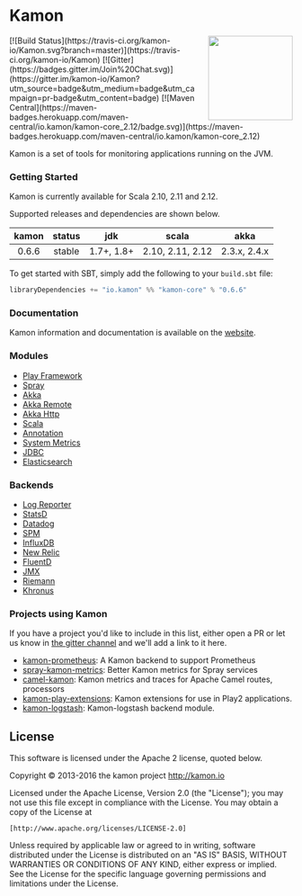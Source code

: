 # Kamon
<img align="right" src="https://rawgit.com/kamon-io/Kamon/master/kamon-logo.svg" height="150px" style="padding-left: 20px"/>
[![Build Status](https://travis-ci.org/kamon-io/Kamon.svg?branch=master)](https://travis-ci.org/kamon-io/Kamon)
[![Gitter](https://badges.gitter.im/Join%20Chat.svg)](https://gitter.im/kamon-io/Kamon?utm_source=badge&utm_medium=badge&utm_campaign=pr-badge&utm_content=badge)
[![Maven Central](https://maven-badges.herokuapp.com/maven-central/io.kamon/kamon-core_2.12/badge.svg)](https://maven-badges.herokuapp.com/maven-central/io.kamon/kamon-core_2.12)

Kamon is a set of tools for monitoring applications running on the JVM.

### Getting Started

Kamon is currently available for Scala 2.10, 2.11 and 2.12.

Supported releases and dependencies are shown below.

| kamon  | status | jdk  | scala            | akka   |
|:------:|:------:|:----:|------------------|:------:|
|  0.6.6 | stable | 1.7+, 1.8+ | 2.10, 2.11, 2.12  | 2.3.x, 2.4.x |

To get started with SBT, simply add the following to your `build.sbt`
file:

```scala
libraryDependencies += "io.kamon" %% "kamon-core" % "0.6.6"
```

### Documentation

Kamon information and documentation is available on the
[website](http://kamon.io).

### Modules ###

* [Play Framework]
* [Spray]  
* [Akka]
* [Akka Remote]
* [Akka Http]  
* [Scala]  
* [Annotation]
* [System Metrics]
* [JDBC]  
* [Elasticsearch]

### Backends ###

* [Log Reporter]
* [StatsD]
* [Datadog]
* [SPM]
* [InfluxDB]
* [New Relic]  
* [FluentD]
* [JMX]
* [Riemann]  
* [Khronus]  


### Projects using Kamon ###

If you have a project you'd like to include in this list, either open a PR or let us know in [the gitter channel](https://gitter.im/kamon-io/Kamon) and we'll add a link to it here.

* [kamon-prometheus](https://github.com/MonsantoCo/kamon-prometheus): A Kamon backend to support Prometheus
* [spray-kamon-metrics](https://github.com/MonsantoCo/spray-kamon-metrics): Better Kamon metrics for Spray services
* [camel-kamon](https://github.com/osinka/camel-kamon): Kamon metrics and traces for Apache Camel routes, processors
* [kamon-play-extensions](https://github.com/agiledigital/kamon-play-extensions): Kamon extensions for use in Play2 applications.
* [kamon-logstash](https://github.com/darienmt/kamon-logstash): Kamon-logstash backend module.

## License

This software is licensed under the Apache 2 license, quoted below.

Copyright © 2013-2016 the kamon project <http://kamon.io>

Licensed under the Apache License, Version 2.0 (the "License"); you may not
use this file except in compliance with the License. You may obtain a copy of
the License at

    [http://www.apache.org/licenses/LICENSE-2.0]

Unless required by applicable law or agreed to in writing, software
distributed under the License is distributed on an "AS IS" BASIS, WITHOUT
WARRANTIES OR CONDITIONS OF ANY KIND, either express or implied. See the
License for the specific language governing permissions and limitations under
the License.


[Play Framework]: https://github.com/kamon-io/kamon-play
[Spray]: https://github.com/kamon-io/kamon-spray
[Akka]:https://github.com/kamon-io/kamon-akka                                          
[Akka Remote]: https://github.com/kamon-io/kamon-akka-remote
[Akka Http]: https://github.com/kamon-io/kamon-akka-http
[Scala]: https://github.com/kamon-io/kamon-scala
[Annotation]: https://github.com/kamon-io/kamon-annotation
[System Metrics]: https://github.com/kamon-io/kamon-system-metrics
[JDBC]: https://github.com/kamon-io/kamon-jdbc
[Elasticsearch]: https://github.com/kamon-io/kamon-elasticsearch

[Log Reporter]: https://github.com/kamon-io/kamon-log-reporter
[SPM]: https://github.com/kamon-io/kamon-spm
[Datadog]: https://github.com/kamon-io/kamon-datadog
[FluentD]: https://github.com/kamon-io/kamon-fluentd
[JMX]: https://github.com/kamon-io/kamon-jmx
[StatsD]: https://github.com/kamon-io/kamon-statsd
[Riemann]: https://github.com/kamon-io/kamon-riemann
[Khronus]: https://github.com/kamon-io/kamon-khronus
[New Relic]: https://github.com/kamon-io/kamon-newrelic
[InfluxDB]: https://github.com/kamon-io/kamon-influxdb
